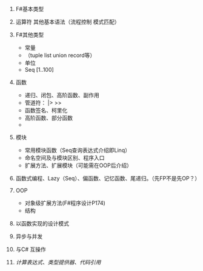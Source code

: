 1. F#基本类型

2. 运算符 其他基本语法（流程控制 模式匹配）

3. F#其他类型
    - 常量
    - （tuple list union record等）
    -  单位
    - Seq [1..100]

3. 函数    
    - 递归、闭包、高阶函数、副作用
    - 管道符： |>  >>
    - 函数签名、柯里化
    - 高阶函数、部分函数
    - 
    

4. 模块
    - 常用模块函数（Seq查询表达式介绍即Linq）
    - 命名空间及与模块区别、程序入口
    - 扩展方法、扩展模块（可能需在OOP后介绍）

4. 函数式编程、Lazy（Seq）、偏函数、记忆函数、尾递归。（先FP不是先OP？）

4. OOP
    - 对象级扩展方法(F#程序设计P174)    
    - 结构 

5. 以函数实现的设计模式

5. 异步与并发

6. 与C# 互操作

8. *计算表达式、类型提供器、代码引用*